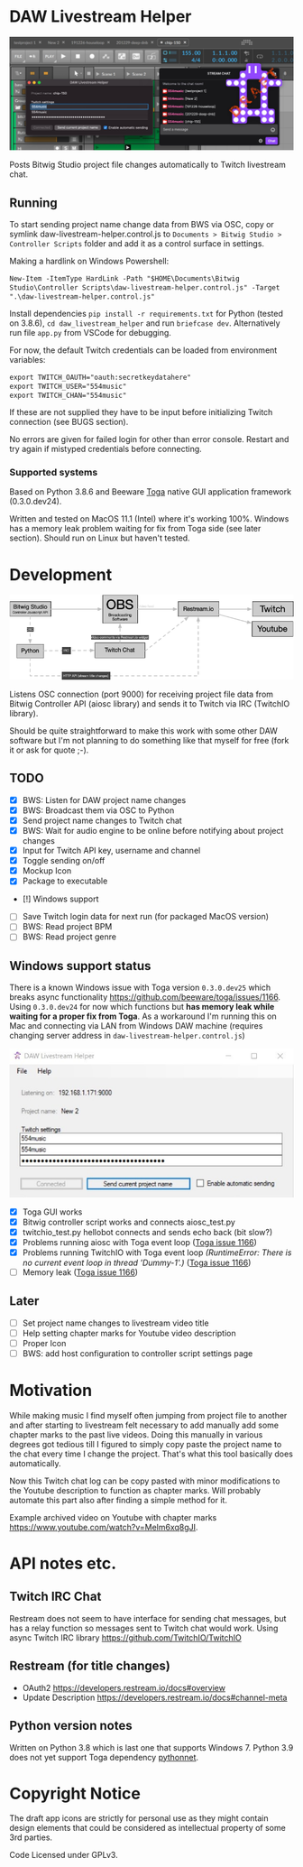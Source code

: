 # DAW Livestream Helper
![Mockup Logo and prototype GUI](https://github.com/jasalt/daw-livestream-helper/blob/master/docs/210109-proto.jpg)

Posts Bitwig Studio project file changes automatically to Twitch livestream chat.

## Running
To start sending project name change data from BWS via OSC, copy or symlink daw-livestream-helper.control.js to `Documents > Bitwig Studio > Controller Scripts` folder and add it as a control surface in settings.

Making a hardlink on Windows Powershell:

    New-Item -ItemType HardLink -Path "$HOME\Documents\Bitwig Studio\Controller Scripts\daw-livestream-helper.control.js" -Target ".\daw-livestream-helper.control.js"

Install dependencies `pip install -r requirements.txt` for Python (tested on 3.8.6), `cd daw_livestream_helper` and run `briefcase dev`. Alternatively run file `app.py` from VSCode for debugging.

For now, the default Twitch credentials can be loaded from environment variables:

    export TWITCH_OAUTH="oauth:secretkeydatahere"
    export TWITCH_USER="554music"
    export TWITCH_CHAN="554music"

If these are not supplied they have to be input before initializing Twitch connection (see BUGS section).

No errors are given for failed login for other than error console. Restart and try again if mistyped credentials before connecting.

### Supported systems

Based on Python 3.8.6 and Beeware [Toga](https://toga.readthedocs.io/en/latest/) native GUI application framework (0.3.0.dev24). 

Written and tested on MacOS 11.1 (Intel) where it's working 100%. Windows has a memory leak problem waiting for fix from Toga side (see later section). Should run on Linux but haven't tested.
 
# Development

![Concept Image](https://github.com/jasalt/daw-livestream-helper/blob/master/docs/210107-daw-livestream-helper.png)

Listens OSC connection (port 9000) for receiving project file data from Bitwig Controller API (aiosc library) and sends it to Twitch via IRC (TwitchIO library).

Should be quite straightforward to make this work with some other DAW software but I'm not planning to do something like that myself for free (fork it or ask for quote ;-).

## TODO

- [X] BWS: Listen for DAW project name changes 
- [X] BWS: Broadcast them via OSC to Python
- [X] Send project name changes to Twitch chat
- [X] BWS: Wait for audio engine to be online before notifying about project changes
- [X] Input for Twitch API key, username and channel
- [X] Toggle sending on/off
- [X] Mockup Icon
- [X] Package to executable
- [!] Windows support
- [ ] Save Twitch login data for next run (for packaged MacOS version)
- [ ] BWS: Read project BPM
- [ ] BWS: Read project genre

## Windows support status

There is a known Windows issue with Toga version `0.3.0.dev25` which breaks async functionality https://github.com/beeware/toga/issues/1166. Using `0.3.0.dev24` for now which functions but **has memory leak while waiting for a proper fix from Toga**. As a workaround I'm running this on Mac and connecting via LAN from Windows DAW machine (requires changing server address in `daw-livestream-helper.control.js`)

![Winforms](https://github.com/jasalt/daw-livestream-helper/blob/master/docs/210113-winforms.jpg)

- [X] Toga GUI works
- [X] Bitwig controller script works and connects aiosc_test.py
- [X] twitchio_test.py hellobot connects and sends echo back (bit slow?)
- [X] Problems running aiosc with Toga event loop ([Toga issue 1166](https://github.com/beeware/toga/issues/1166))
- [X] Problems running TwitchIO with Toga event loop *(RuntimeError: There is no current event loop in thread 'Dummy-1'.)* ([Toga issue 1166](https://github.com/beeware/toga/issues/1166))
- [ ] Memory leak ([Toga issue 1166](https://github.com/beeware/toga/issues/1166))

## Later

- [ ] Set project name changes to livestream video title
- [ ] Help setting chapter marks for Youtube video description
- [ ] Proper Icon
- [ ] BWS: add host configuration to controller script settings page

# Motivation 

While making music I find myself often jumping from project file to another and after starting to livestream  felt necessary to add manually add some chapter marks to the past live videos. Doing this manually in various degrees got tedious till I figured to simply copy paste the project name to the chat every time I change the project. That's what this tool basically does automatically.

Now this Twitch chat log can be copy pasted with minor modifications to the Youtube description to function as chapter marks. Will probably automate this part also after finding a simple method for it.

Example archived video on Youtube with chapter marks https://www.youtube.com/watch?v=Melm6xq8gJI.

# API notes etc.

## Twitch IRC Chat
Restream does not seem to have interface for sending chat messages, but has a relay function so messages sent to Twitch chat would work. Using async Twitch IRC library https://github.com/TwitchIO/TwitchIO

## Restream (for title changes)
- OAuth2 https://developers.restream.io/docs#overview
- Update Description https://developers.restream.io/docs#channel-meta

## Python version notes
Written on Python 3.8 which is last one that supports Windows 7. Python 3.9 does not yet support Toga dependency [pythonnet](https://github.com/pythonnet/pythonnet).

# Copyright Notice
The draft app icons are strictly for personal use as they might contain design elements that could be considered as intellectual property of some 3rd parties. 

Code Licensed under GPLv3.